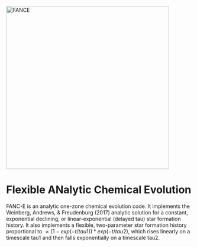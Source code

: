 <img width="440" alt="FANCE" src="https://github.com/nmgountanis/FANC-E/assets/143458646/ade14d88-c85a-4de4-9334-8a8e2eb1ab82">

# Flexible ANalytic Chemical Evolution

FANC-E is an analytic one-zone chemical evolution code. It implements the Weinberg, Andrews, & Freudenburg (2017) analytic solution for a constant, exponential declining, or linear-exponential (delayed tau) star formation history. It also implements a flexible, two-parameter star formation history proportional to $\propto(1-exp(-t/tau1))*exp(-t/tau2)$, which rises linearly on a timescale tau1 and then falls exponentially on a timescale tau2.

